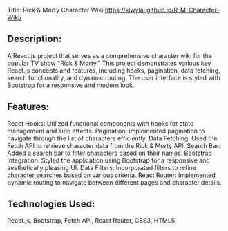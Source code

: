 Title: Rick & Morty Character Wiki
https://kiwylai.github.io/R-M-Character-Wiki/

## Description:

A React.js project that serves as a comprehensive character wiki for the popular TV show "Rick & Morty." This project demonstrates various key React.js concepts and features, including hooks, pagination, data fetching, search functionality, and dynamic routing. The user interface is styled with Bootstrap for a responsive and modern look.

## Features:

React Hooks: Utilized functional components with hooks for state management and side effects.
Pagination: Implemented pagination to navigate through the list of characters efficiently.
Data Fetching: Used the Fetch API to retrieve character data from the Rick & Morty API.
Search Bar: Added a search bar to filter characters based on their names.
Bootstrap Integration: Styled the application using Bootstrap for a responsive and aesthetically pleasing UI.
Data Filters: Incorporated filters to refine character searches based on various criteria.
React Router: Implemented dynamic routing to navigate between different pages and character details.

## Technologies Used:

React.js,
Bootstrap,
Fetch API,
React Router,
CSS3,
HTML5

